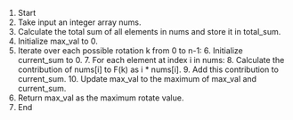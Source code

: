 1. Start
2. Take input an integer array nums.
3. Calculate the total sum of all elements in nums and store it in total_sum.
4. Initialize max_val to 0.
5. Iterate over each possible rotation k from 0 to n-1:
    6. Initialize current_sum to 0.
    7. For each element at index i in nums:
        8. Calculate the contribution of nums[i] to F(k) as i * nums[i].
        9. Add this contribution to current_sum.
    10. Update max_val to the maximum of max_val and current_sum.
11. Return max_val as the maximum rotate value.
12. End

